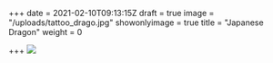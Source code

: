 +++
date = 2021-02-10T09:13:15Z
draft = true
image = "/uploads/tattoo_drago.jpg"
showonlyimage = true
title = "Japanese Dragon"
weight = 0

+++
![](/uploads/tattoo_drago.jpg)